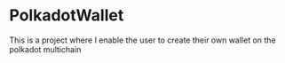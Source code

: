 # PolkadotWallet
This is a project where I enable the user to create their own wallet on the polkadot multichain
